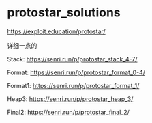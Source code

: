 # protostar_solutions

https://exploit.education/protostar/

详细一点的

Stack: https://senri.run/p/protostar_stack_4-7/

Format: https://senri.run/p/protostar_format_0-4/

Format1: https://senri.run/p/protostar_format_1/

Heap3: https://senri.run/p/protostar_heap_3/

Final2: https://senri.run/p/protostar_final_2/

